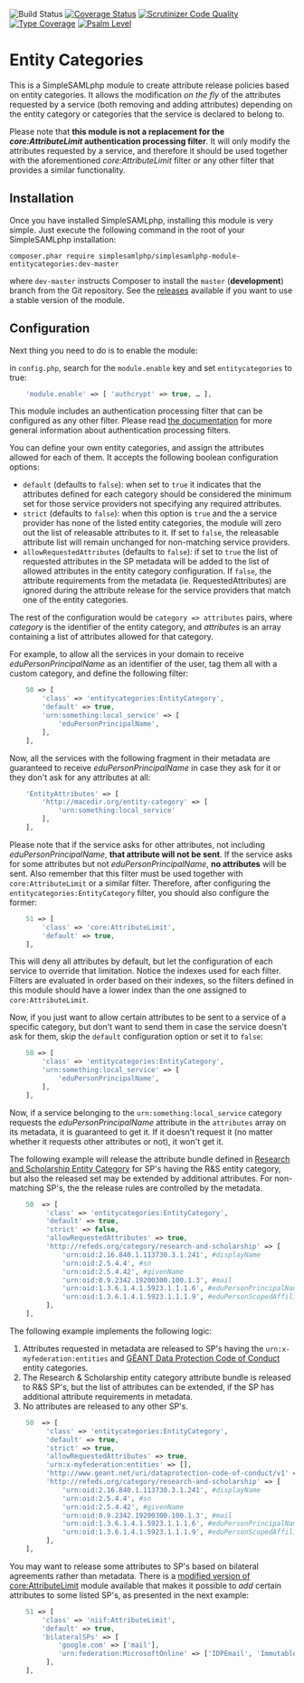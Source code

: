 ![Build Status](https://github.com/simplesamlphp/simplesamlphp-module-entitycategories/workflows/CI/badge.svg?branch=master)
[![Coverage Status](https://codecov.io/gh/simplesamlphp/simplesamlphp-module-entitycategories/branch/master/graph/badge.svg)](https://codecov.io/gh/simplesamlphp/simplesamlphp-module-entitycategories)
[![Scrutinizer Code Quality](https://scrutinizer-ci.com/g/simplesamlphp/simplesamlphp-module-entitycategories/badges/quality-score.png?b=master)](https://scrutinizer-ci.com/g/simplesamlphp/simplesamlphp-module-entitycategories/?branch=master)
[![Type Coverage](https://shepherd.dev/github/simplesamlphp/simplesamlphp-module-entitycategories/coverage.svg)](https://shepherd.dev/github/simplesamlphp/simplesamlphp-module-entitycategories)
[![Psalm Level](https://shepherd.dev/github/simplesamlphp/simplesamlphp-module-entitycategories/level.svg)](https://shepherd.dev/github/simplesamlphp/simplesamlphp-module-entitycategories)

Entity Categories
=================

This is a SimpleSAMLphp module to create attribute release policies based on entity categories. It allows the modification _on the fly_ of the attributes requested by a service (both removing and adding attributes) depending on the entity category or categories that the service is declared to belong to.

Please note that **this module is not a replacement for the _core:AttributeLimit_ authentication processing filter**. It will only modify the attributes requested by a service, and therefore it should be used together with the aforementioned _core:AttributeLimit_ filter or any other filter that provides a similar functionality.

Installation
------------

Once you have installed SimpleSAMLphp, installing this module is very simple. Just execute the following
command in the root of your SimpleSAMLphp installation:

```shell
composer.phar require simplesamlphp/simplesamlphp-module-entitycategories:dev-master
```

where `dev-master` instructs Composer to install the `master` (**development**) branch from the Git repository. See the [releases](https://github.com/simplesamlphp/simplesamlphp-module-entitycategories/releases) available if you want to use a stable version of the module.

Configuration
-------------

Next thing you need to do is to enable the module:

in `config.php`, search for the `module.enable` key and set `entitycategories` to true:

```php
    'module.enable' => [ 'authcrypt' => true, … ],
```

This module includes an authentication processing filter that can be configured as any other filter. Please read [the documentation](https://simplesamlphp.org/docs/stable/simplesamlphp-authproc) for more general information about authentication processing filters.

You can define your own entity categories, and assign the attributes allowed for each of them. It accepts the following boolean configuration options:

* `default` (defaults to `false`): when set to `true` it indicates that the attributes defined for each category should be considered the minimum set for those service providers not specifying any required attributes.
* `strict` (defaults to `false`): when this option is `true` and the a service provider has none of the listed entity categories, the module will zero out the list of releasable attributes to it. If set to `false`, the releasable attribute list will remain unchanged for non-matching service providers.
* `allowRequestedAttributes` (defaults to `false`): if set to `true` the list of requested attributes in the SP metadata will be added to the list of allowed attributes in the entity category configuration. If `false`, the attribute requirements from the metadata (ie. RequestedAttributes) are ignored during the attribute release for the service providers that match one of the entity categories.

The rest of the configuration would be `category => attributes` pairs, where *category* is the identifier of the entity category, and *attributes* is an array containing a list of attributes allowed for that category.

For example, to allow all the services in your domain to receive *eduPersonPrincipalName* as an identifier of the user, tag them all with a custom category, and define the following filter:
```php
    50 => [
        'class' => 'entitycategories:EntityCategory',
        'default' => true,
        'urn:something:local_service' => [
            'eduPersonPrincipalName',
        ],
    ],
```

Now, all the services with the following fragment in their metadata are guaranteed to receive *eduPersonPrincipalName* in case they ask for it or they don't ask for any attributes at all:

```php
    'EntityAttributes' => [
        'http://macedir.org/entity-category' => [
            'urn:something:local_service'
        ],
    ],
```

Please note that if the service asks for other attributes, not including *eduPersonPrincipalName*, **that attribute will not be sent**. If the service asks for some attributes but not *eduPersonPrincipalName*, **no attributes** will be sent. Also remember that this filter must be used together with `core:AttributeLimit` or a similar filter. Therefore, after configuring the `entitycategories:EntityCategory` filter, you should also configure the former:

```php
    51 => [
        'class' => 'core:AttributeLimit',
        'default' => true,
    ],
```

This will deny all attributes by default, but let the configuration of each service to override that limitation. Notice the indexes used for each filter. Filters are evaluated in order based on their indexes, so the filters defined in this module should have a lower index than the one assigned to `core:AttributeLimit`.

Now, if you just want to allow certain attributes to be sent to a service of a specific category, but don't want to send them in case the service doesn't ask for them, skip the `default` configuration option or set it to `false`:

```php
    50 => [
        'class' => 'entitycategories:EntityCategory',
        'urn:something:local_service' => [
            'eduPersonPrincipalName',
        ],
    ],
```

Now, if a service belonging to the `urn:something:local_service` category requests the *eduPersonPrincipalName* attribute in the `attributes` array on its metadata, it is guaranteed to get it. If it doesn't request it (no matter whether it requests other attributes or not), it won't get it.

The following example will release the attribute bundle defined in [Research and Scholarship Entity Category](https://refeds.org/category/research-and-scholarship) for SP's having the R&S entity category, but also the released set may be extended by additional attributes. For non-matching SP's, the the release rules are controlled by the metadata.

```php
    50  => [
         'class' => 'entitycategories:EntityCategory',
         'default' => true,
         'strict' => false,
         'allowRequestedAttributes' => true,
         'http://refeds.org/category/research-and-scholarship' => [
             'urn:oid:2.16.840.1.113730.3.1.241', #displayName
             'urn:oid:2.5.4.4', #sn
             'urn:oid:2.5.4.42', #givenName
             'urn:oid:0.9.2342.19200300.100.1.3', #mail
             'urn:oid:1.3.6.1.4.1.5923.1.1.1.6', #eduPersonPrincipalName
             'urn:oid:1.3.6.1.4.1.5923.1.1.1.9', #eduPersonScopedAffiliation
         ],
    ],
```

The following example implements the following logic:

1. Attributes requested in metadata are released to SP's having the `urn:x-myfederation:entities` and [GÉANT Data Protection Code of Conduct](http://www.geant.net/uri/dataprotection-code-of-conduct/v1) entity categories.
2. The Research & Scholarship entity category attribute bundle is released to R&S SP's, but the list of attributes can be extended, if the SP has additional attribute requirements in metadata.
3. No attributes are released to any other SP's.

```php
    50  => [
         'class' => 'entitycategories:EntityCategory',
         'default' => true,
         'strict' => true,
         'allowRequestedAttributes' => true,
         'urn:x-myfederation:entities' => [],
         'http://www.geant.net/uri/dataprotection-code-of-conduct/v1' => [],
         'http://refeds.org/category/research-and-scholarship' => [
             'urn:oid:2.16.840.1.113730.3.1.241', #displayName
             'urn:oid:2.5.4.4', #sn
             'urn:oid:2.5.4.42', #givenName
             'urn:oid:0.9.2342.19200300.100.1.3', #mail
             'urn:oid:1.3.6.1.4.1.5923.1.1.1.6', #eduPersonPrincipalName
             'urn:oid:1.3.6.1.4.1.5923.1.1.1.9', #eduPersonScopedAffiliation
         ],
    ],
```

You may want to release some attributes to SP's based on bilateral agreements rather than metadata. There is a [modified version of core:AttributeLimit](https://github.com/NIIF/simplesamlphp-module-attributelimit) module available that makes it possible to *add* certain attributes to some listed SP's, as presented in the next example:

```php
    51 => [
        'class' => 'niif:AttributeLimit',
        'default' => true,
        'bilateralSPs' => [
            'google.com' => ['mail'],
            'urn:federation:MicrosoftOnline' => ['IDPEmail', 'ImmutableID'],
         ],
    ],
```
